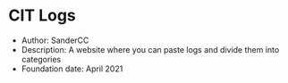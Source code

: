 # CIT Logs

* Author: SanderCC
* Description: A website where you can paste logs and divide them into categories
* Foundation date: April 2021
